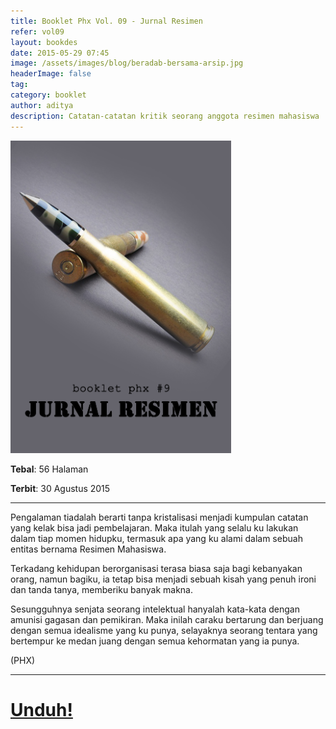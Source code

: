 ```yaml
---
title: Booklet Phx Vol. 09 - Jurnal Resimen
refer: vol09
layout: bookdes
date: 2015-05-29 07:45
image: /assets/images/blog/beradab-bersama-arsip.jpg
headerImage: false
tag:
category: booklet
author: aditya
description: Catatan-catatan kritik seorang anggota resimen mahasiswa
---
```


<img class="image" src="/assets/images/cover/booklet9.jpg" alt="__" height="500px">

__Tebal__: 56 Halaman

__Terbit__: 30 Agustus 2015

***

Pengalaman tiadalah berarti tanpa kristalisasi menjadi kumpulan catatan yang kelak bisa jadi pembelajaran. Maka itulah yang selalu ku lakukan dalam tiap momen hidupku, termasuk apa yang ku alami dalam sebuah entitas bernama Resimen Mahasiswa.

Terkadang kehidupan berorganisasi terasa biasa saja bagi kebanyakan orang, namun bagiku, ia tetap bisa menjadi sebuah kisah yang penuh ironi dan tanda tanya, memberiku banyak makna.

Sesungguhnya senjata seorang intelektual hanyalah kata-kata dengan amunisi gagasan dan pemikiran. Maka inilah caraku bertarung dan berjuang dengan semua idealisme yang ku punya, selayaknya seorang tentara yang bertempur ke medan juang dengan semua kehormatan yang ia punya.

(PHX)

***

# [Unduh!][akses]

[akses]:https://issuu.com/Aditya-FiniarelPhoenix/docs/_9_jurnal_resimen